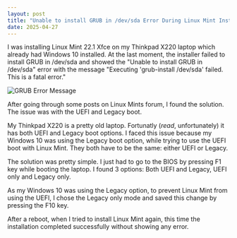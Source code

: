 ```yaml
---
layout: post
title: "Unable to install GRUB in /dev/sda Error During Linux Mint Installation"
date: 2025-04-27
---
```


I was installing Linux Mint 22.1 Xfce on my Thinkpad X220 laptop which already had Windows 10 installed. At the last moment, the installer failed to install GRUB in /dev/sda and showed the "Unable to install GRUB in /dev/sda" error with the message "Executing 'grub-install /dev/sda' failed. This is a fatal error."

![GRUB Error Message](/assets/images/2025-04-27-unable-to-install-grub/grub-error.jpg "Unable to install GRUB error message")

After going through some posts on Linux Mints forum, I found the solution. The issue was with the UEFI and Legacy boot. 

My Thinkpad X220 is a pretty old laptop. Fortunatly (*read*, unfortunately) it has both UEFI and Legacy boot options. I faced this issue because my Windows 10 was using the Legacy boot option, while trying to use the UEFI boot with Linux Mint. They both have to be the same: either UEFI or Legacy. 

The solution was pretty simple. I just had to go to the BIOS by pressing F1 key while booting the laptop. I found 3 options: Both UEFI and Legacy, UEFI only and Legacy only. 

As my Windows 10 was using the Legacy option, to prevent Linux Mint from using the UEFI, I chose the Legacy only mode and saved this change by pressing the F10 key.

After a reboot, when I tried to install Linux Mint again, this time the installation completed successfully without showing any error.